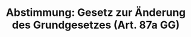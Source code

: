 ---
abstimmung:
  abstimmung: 4
  bundestagssitzung: 42
  datum: 3. Juni 2022
  legislaturperiode: 20
categories:
- Todo
data:
- title: Abstimmungsergebnis 20220603_4.pdf
  url: /res/2025-btw/abstimmungsergebnisse/20220603_4.pdf
- title: Abstimmungsergebnis 20220603_4_xls.xlsx
  url: /res/2025-btw/abstimmungsergebnisse/20220603_4_xls.xlsx
- title: Abstimmungsergebnis 20220603_4_xls.csv
  url: /res/2025-btw/abstimmungsergebnisse_csv/20220603_4_xls.csv
documents:
- local: /res/2025-btw/drucksachen/2001410.pdf
  summary: '### Gesetzesentwurf der Bundesregierung: Sondervermögen Bundeswehr


    Dieser Gesetzesentwurf der Bundesregierung sieht die Schaffung eines Sondervermögens
    von bis zu 100 Milliarden Euro für die Bundeswehr vor.  Dies soll die Modernisierung
    und Ertüchtigung der Bundeswehr ermöglichen und die Erfüllung der NATO-Ziele beschleunigen.


    **Kernpunkte und Ziele:**


    * Einrichtung eines Sondervermögens "Bundeswehr" mit bis zu 100 Milliarden Euro

    * Modernisierung und Ertüchtigung der Bundeswehr

    * Schließen bestehender Fähigkeitslücken

    * Erfüllung der NATO-Fähigkeitsziele

    * Stärkung der Bündnis- und Verteidigungsfähigkeit Deutschlands



    '
  title: Drucksache 20/1410
  url: https://dserver.bundestag.de/btd/20/014/2001410.pdf
- local: /res/2025-btw/drucksachen/2002091.pdf
  summary: '### Beschlussempfehlung und Bericht des Haushaltsausschusses


    Der Haushaltsausschuss empfiehlt die Annahme des Gesetzentwurfs der Bundesregierung
    zur Errichtung eines Sondervermögens Bundeswehr mit einem Volumen von bis zu 100
    Milliarden Euro.  **Kernpunkte und Ziele:** Einrichtung eines Sondervermögens
    Bundeswehr zur Stärkung der Bündnis- und Verteidigungsfähigkeit,  Modernisierung
    der Bundeswehr, Schließen von Fähigkeitslücken,  Erfüllung der NATO-Fähigkeitsziele.

    '
  title: Drucksache 20/2091
  url: https://dserver.bundestag.de/btd/20/020/2002091.pdf
ergebnis:
  AfD:
    enthaltung: 19
    gesamt: 80
    ja: 6
    nein: 48
    nichtabgegeben: 7
    ungueltig: 0
  Bündnis 90/Die Grünen:
    enthaltung: 0
    gesamt: 118
    ja: 106
    nein: 5
    nichtabgegeben: 7
    ungueltig: 0
  CDU/CSU:
    enthaltung: 0
    gesamt: 197
    ja: 175
    nein: 1
    nichtabgegeben: 21
    ungueltig: 0
  Die Linke:
    enthaltung: 0
    gesamt: 39
    ja: 0
    nein: 34
    nichtabgegeben: 5
    ungueltig: 0
  FDP:
    enthaltung: 0
    gesamt: 92
    ja: 88
    nein: 0
    nichtabgegeben: 4
    ungueltig: 0
  Fraktionslos:
    enthaltung: 1
    gesamt: 4
    ja: 2
    nein: 0
    nichtabgegeben: 1
    ungueltig: 0
  SPD:
    enthaltung: 0
    gesamt: 204
    ja: 191
    nein: 8
    nichtabgegeben: 5
    ungueltig: 0
layout: abstimmung
links:
- title: Link zu bundestag.de
  url: https://www.bundestag.de/parlament/plenum/abstimmung/abstimmung?id=782
preview: 'Deutscher Bundestag


  42. Sitzung des Deutschen Bundestages

  am Freitag, 3. Juni 2022


  Endgültiges Ergebnis der Namentlichen Abstimmung Nr. 4


  Gesetzentwurf der Bundesregierung

  Entwurf eines Gesetzes zur Änderung des Grundgesetzes (Artikel 87a)

  Drs. 20/1410 und 20/2091'
tags:
- Todo
title: 'Abstimmung: Gesetz zur Änderung des Grundgesetzes (Art. 87a GG)'
---